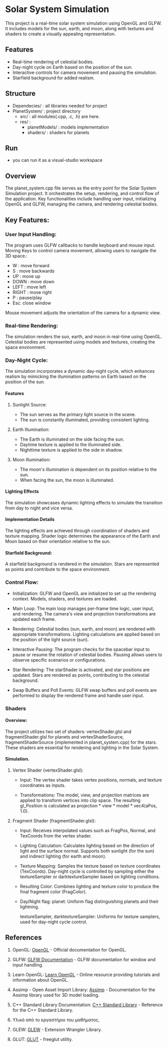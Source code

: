 # Solar System Simulation

This project is a real-time solar system simulation using OpenGL and GLFW. It includes models for the sun, earth, and moon, along with textures 
and shaders to create a visually appealing representation.

## Features

- Real-time rendering of celestial bodies.
- Day-night cycle on Earth based on the position of the sun.
- Interactive controls for camera movement and pausing the simulation.
- Starfield background for added realism.

## Structure 
- Dependecies/ : all libraries needed for project
- PlanetSystem/ : project directory
    - src/ : all modules(.cpp, .c, .h) are here.
    - res/ : 
        - planetModels/ : models implementation
        -  shaders/ : shaders for planets

## Run
- you can run it as a visual-studio workspace 
    
## Overview

The planet_system.cpp file serves as the entry point for the Solar System Simulation project. It orchestrates the setup, rendering, and control flow of the application.
Key functionalities include handling user input, initializing OpenGL and GLFW, managing the camera, and rendering celestial bodies.

## Key Features:

### User Input Handling:
The program uses GLFW callbacks to handle keyboard and mouse input.
Moving Keys to control camera movement, allowing users to navigate the 3D space.: 
- W : move forward
- S : move backwards
- UP : move up
- DOWN : move down
- LEFT : move left
- RIGHT : move right
- P : pause/play
- Esc: close window

Mouse movement adjusts the orientation of the camera for a dynamic view.

### Real-time Rendering:
The simulation renders the sun, earth, and moon in real-time using OpenGL.
Celestial bodies are represented using models and textures, creating the space environment.

### Day-Night Cycle:
The simulation incorporates a dynamic day-night cycle, which enhances realism by mimicking the illumination patterns on Earth based on the position of the sun.

#### Features

1. Sunlight Source:
    - The sun serves as the primary light source in the scene.
    - The sun is constantly illuminated, providing consistent lighting.

2. Earth Illumination:
    - The Earth is illuminated on the side facing the sun.
    - Daytime texture is applied to the illuminated side.
    - Nighttime texture is applied to the side in shadow.

3. Moon Illumination:
    - The moon's illumination is dependent on its position relative to the sun.
    - When facing the sun, the moon is illuminated.

#### Lighting Effects

The simulation showcases dynamic lighting effects to simulate the transition from day to night and vice versa.

#### Implementation Details

The lighting effects are achieved through coordination of shaders and texture mapping.
Shader logic determines the appearance of the Earth and Moon based on their orientation relative to the sun.

#### Starfield Background:

A starfield background is rendered in the simulation. Stars are represented as points and contribute to the space environment.

### Control Flow:

- Initialization:
GLFW and OpenGL are initialized to set up the rendering context.
Models, shaders, and textures are loaded.

- Main Loop:
The main loop manages per-frame time logic, user input, and rendering.
The camera's view and projection transformations are updated each frame.

- Rendering:
Celestial bodies (sun, earth, and moon) are rendered with appropriate transformations.
Lighting calculations are applied based on the position of the light source (sun).

- Interactive Pausing:
The program checks for the spacebar input to pause or resume the rotation of celestial bodies.
Pausing allows users to observe specific scenarios or configurations.

- Star Rendering:
The starShader is activated, and star positions are updated.
Stars are rendered as points, contributing to the celestial background.

- Swap Buffers and Poll Events:
GLFW swap buffers and poll events are performed to display the rendered frame and handle user input.

### Shaders

#### Overview:

The project utilizes two set of shaders: vertexShader.glsl and fragmentShader.glsl for planets and vertexShaderSource, fragmentShaderSource (implemented in planet_system.cpp) 
for the stars. These shaders are essential for rendering and lighting in the Solar System.

#### Simulation.
1. Vertex Shader (vertexShader.glsl):

    - Input:
    The vertex shader takes vertex positions, normals, and texture coordinates as inputs.

    - Transformations:
    The model, view, and projection matrices are applied to transform vertices into clip space.
    The resulting gl_Position is calculated as projection * view * model * vec4(aPos, 1.0).

2. Fragment Shader (fragmentShader.glsl):

    - Input:
        Receives interpolated values such as FragPos, Normal, and TexCoords from the vertex shader.

    - Lighting Calculation:
        Calculates lighting based on the direction of light and the surface normal.
        Supports both sunlight (for the sun) and indirect lighting (for earth and moon).

    - Texture Mapping:
        Samples the texture based on texture coordinates (TexCoords).
        Day-night cycle is controlled by sampling either the textureSampler or darktextureSampler based on lighting conditions.

    - Resulting Color:
        Combines lighting and texture color to produce the final fragment color (FragColor).

    - Day/Night flag:
        planet:
            Uniform flag distinguishing planets and their lightning. 

        textureSampler, darktextureSampler:
            Uniforms for texture samplers, used for day-night cycle control.

## References

1. OpenGL:
    [OpenGL](https://www.opengl.org/) - Official documentation for OpenGL.

2. GLFW:
    [GLFW Documentation](https://www.glfw.org/documentation.html) - GLFW documentation for window and input handling.

3. Learn OpenGL:
    [Learn OpenGL](https://learnopengl.com/) - Online resource providing tutorials and information about OpenGL.

4. Assimp - Open Asset Import Library:
    [Assimp](https://www.assimp.org/) - Documentation for the Assimp library used for 3D model loading.

5. C++ Standard Library Documentation:
    [C++ Standard Library](https://en.cppreference.com/w/) - Reference for the C++ Standard Library.

6. Υλικό από το εργαστήριο του μαθήματος.

7. GLEW:
    [GLEW](https://glew.sourceforge.net/) - Extension Wrangler Library.

8. GLUT:
    [GLUT](https://freeglut.sourceforge.net/) - freeglut utility.